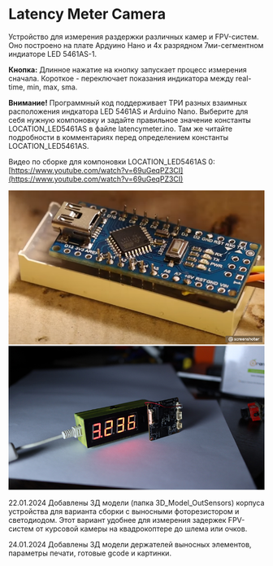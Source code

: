 # Latency Meter Camera

Устройство для измерения раздержки различных камер и FPV-систем. Оно построено на плате Ардуино Нано и 4х разрядном 7ми-сегментном индиаторе LED 5461AS-1.

**Кнопка:** Длинное нажатие на кнопку запускает процесс измерения сначала. Короткое - переключает показания индикатора между real-time, min, max, sma.

**Внимание!** Программный код поддерживает ТРИ разных взаимных расположения индкатора LED 5461AS и Arduino Nano. Выберите для себя нужную компоновку и задайте правильное значение константы LOCATION_LED5461AS в файле latencymeter.ino. Там же читайте подробности в комментариях перед определением константы LOCATION_LED5461AS.

Видео по сборке для компоновки LOCATION_LED5461AS 0: [https://www.youtube.com/watch?v=69uGeqPZ3CI](https://www.youtube.com/watch?v=69uGeqPZ3CI)

![1701351332899](images/README/1701351332899.png)![1701351013962](images/README/1701351013962.png)

22.01.2024
Добавлены 3Д модели (папка 3D_Model_OutSensors) корпуса устройства для варианта сборки с выносными фоторезистором и светодиодом. Этот вариант удобнее для измерения задержек FPV-систем от курсовой камеры на квадрокоптере до шлема или очков.

24.01.2024
Добавлены 3Д модели держателей выносных элементов, параметры печати, готовые gcode и картинки.
